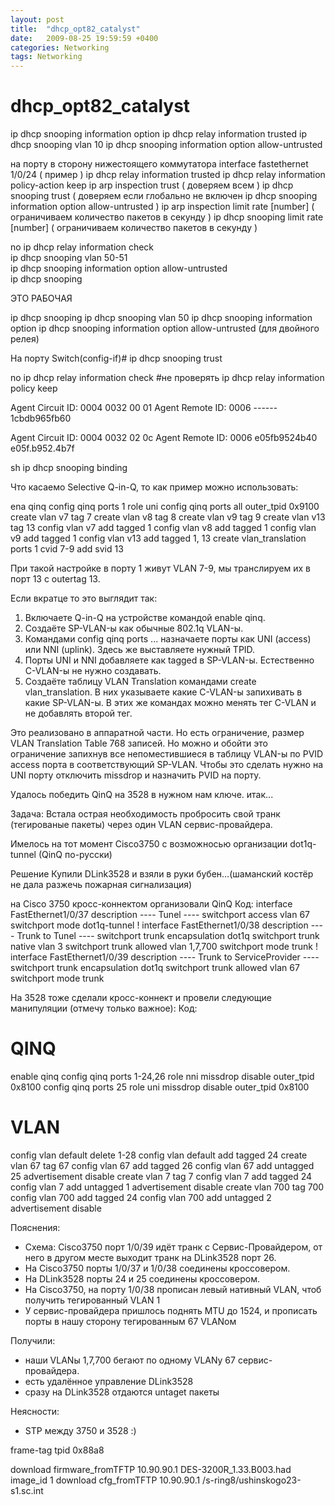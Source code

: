 ```yaml
---
layout: post
title:  "dhcp_opt82_catalyst"
date:   2009-08-25 19:59:59 +0400
categories: Networking
tags: Networking
---
```


# dhcp_opt82_catalyst
ip dhcp snooping information option
ip dhcp relay information trusted
ip dhcp snooping vlan 10 
ip dhcp snooping information option allow-untrusted


на порту в сторону нижестоящего коммутатора
interface fastethernet 1/0/24 ( пример )
ip dhcp relay information trusted
ip dhcp relay information policy-action keep
ip arp inspection trust ( доверяем всем )
ip dhcp snooping trust ( доверяем если глобально не включен ip dhcp snooping information option allow-untrusted )
ip arp inspection limit rate [number] ( ограничиваем количество пакетов в секунду )
ip dhcp snooping limit rate [number] ( ограничиваем количество пакетов в секунду )



no ip dhcp relay information check                                                                                                                           
ip dhcp snooping vlan 50-51                                                                                                                                  
ip dhcp snooping information option allow-untrusted                                                                                                          
ip dhcp snooping



ЭТО РАБОЧАЯ

ip dhcp snooping
ip dhcp snooping vlan 50
ip dhcp snooping information option
ip dhcp snooping information option allow-untrusted (для двойного релея)

На порту
Switch(config-if)# ip dhcp snooping 
trust




no ip dhcp relay information check #не проверять
ip dhcp relay information policy keep







Agent Circuit ID: 0004 0032 00 01
Agent Remote ID: 0006 ------ 1cbdb965fb60


Agent Circuit ID: 0004 0032 02 0c
Agent Remote ID: 0006 e05fb9524b40
e05f.b952.4b7f

sh ip dhcp snooping binding 







Что касаемо Selective Q-in-Q, то как пример можно использовать:

ena qinq
config qinq ports 1 role uni
config qinq ports all outer_tpid 0x9100
create vlan v7 tag 7
create vlan v8 tag 8
create vlan v9 tag 9
create vlan v13 tag 13
config vlan v7 add tagged 1
config vlan v8 add tagged 1
config vlan v9 add tagged 1
config vlan v13 add tagged 1, 13
create vlan_translation ports 1 cvid 7-9 add svid 13


При такой настройке в порту 1 живут VLAN 7-9, мы транслируем их в порт 13 с outertag 13.









Если вкратце то это выглядит так:

1) Включаете Q-in-Q на устройстве командой enable qinq.
2) Создаёте SP-VLAN-ы как обычные 802.1q VLAN-ы.
3) Командами config qinq ports ... назначаете порты как UNI (access) или NNI (uplink). Здесь же выставляете нужный TPID.
4) Порты UNI и NNI добавляете как tagged в SP-VLAN-ы. Естественно C-VLAN-ы не нужно создавать.
5) Создаёте таблицу VLAN Translation командами create vlan_translation. В них указываете какие C-VLAN-ы запихивать в какие SP-VLAN-ы. В этих же командах можно менять тег C-VLAN и не добавлять второй тег.

Это реализовано в аппаратной части. Но есть ограничение, размер VLAN Translation Table 768 записей. Но можно и обойти это ограничение запихнув все непоместившиеся в таблицу VLAN-ы по PVID access порта в соответствующий SP-VLAN. Чтобы это сделать нужно на UNI порту отключить missdrop и назначить PVID на порту.





Удалось победить QinQ на 3528 в нужном нам ключе.
итак...

Задача:
Встала острая необходимость пробросить свой транк (тегированые пакеты) через один VLAN сервис-провайдера.

Имелось на тот момент
Cisco3750 с возможносью организации dot1q-tunnel (QinQ по-русски)

Решение
Купили DLink3528 и взяли в руки бубен...(шаманский костёр не дала разжечь пожарная сигнализация)

на Cisco 3750 кросс-коннектом организовали QinQ
Код:
interface FastEthernet1/0/37
description ---- Tunel ----
switchport access vlan 67
switchport mode dot1q-tunnel
!
interface FastEthernet1/0/38
description ---- Trunk to Tunel ----
switchport trunk encapsulation dot1q
switchport trunk native vlan 3
switchport trunk allowed vlan 1,7,700
switchport mode trunk
!
interface FastEthernet1/0/39
description ---- Trunk to ServiceProvider ----
switchport trunk encapsulation dot1q
switchport trunk allowed vlan 67
switchport mode trunk


На 3528 тоже сделали кросс-коннект и провели следующие манипуляции (отмечу только важное):
Код:
# QINQ
enable qinq
config qinq ports 1-24,26 role nni missdrop disable outer_tpid 0x8100
config qinq ports 25 role uni missdrop disable outer_tpid 0x8100

# VLAN
config vlan default delete 1-28
config vlan default add tagged 24
create vlan 67 tag 67
config vlan 67 add tagged 26
config vlan 67 add untagged 25 advertisement disable
create vlan 7 tag 7
config vlan 7 add tagged 24
config vlan 7 add untagged 1 advertisement disable
create vlan 700 tag 700
config vlan 700 add tagged 24
config vlan 700 add untagged 2 advertisement disable


Пояснения:
- Схема: Cisco3750 порт 1/0/39 идёт транк с Сервис-Провайдером, от него в другом месте выходит транк на DLink3528 порт 26.
- На Cisco3750 порты 1/0/37 и 1/0/38 соединены кроссовером.
- На DLink3528 порты 24 и 25 соединены кроссовером.
- На Cisco3750, на порту 1/0/38 прописан левый нативный VLAN, чтоб получить тегированный VLAN 1
- У сервис-провайдера пришлось поднять MTU до 1524, и прописать порты в нашу сторону тегированным 67 VLANом


Получили:
- наши VLANы 1,7,700 бегают по одному VLANу 67 сервис-провайдера.
- есть удалённое управление DLink3528
- сразу на DLink3528 отдаются untaget пакеты

Неясности:
- STP между 3750 и 3528 :)









frame-tag tpid 0x88a8 












download firmware_fromTFTP 10.90.90.1 DES-3200R_1.33.B003.had image_id 1
download cfg_fromTFTP 10.90.90.1 /s-ring8/ushinskogo23-s1.sc.int